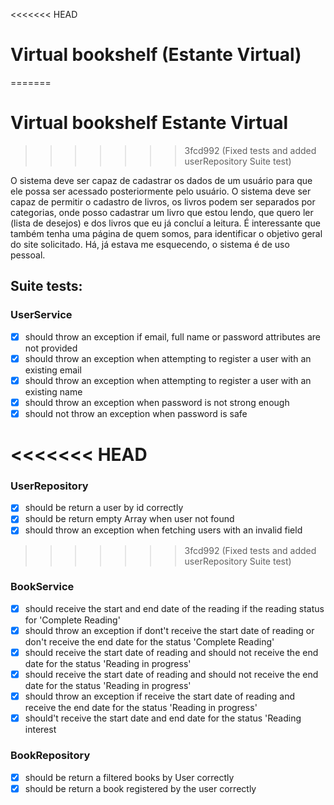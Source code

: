 <<<<<<< HEAD
# Virtual bookshelf (Estante Virtual)
=======
# Virtual bookshelf Estante Virtual
>>>>>>> 3fcd992 (Fixed tests and added userRepository Suite test)

O sistema deve ser capaz de cadastrar os dados de um usuário para que ele possa ser acessado posteriormente pelo usuário. O sistema deve ser capaz de permitir o cadastro de livros, os livros podem ser separados por categorias, onde posso cadastrar um livro que estou lendo, que quero ler (lista de desejos) e dos livros que eu já concluí a leitura. É interessante que também tenha uma página de quem somos, para identificar o objetivo geral do site solicitado. Há, já estava me esquecendo, o sistema é de uso pessoal.

## Suite tests:

### UserService
- [x] should throw an exception if email, full name or password attributes are not provided
- [x] should throw an exception when attempting to register a user with an existing email
- [x] should throw an exception when attempting to register a user with an existing name
- [x] should throw an exception when password is not strong enough
- [x] should not throw an exception when password is safe

<<<<<<< HEAD
=======
### UserRepository
- [x] should be return a user by id correctly
- [x] should be return empty Array when user not found
- [x] should throw an exception when fetching users with an invalid field

>>>>>>> 3fcd992 (Fixed tests and added userRepository Suite test)
### BookService
- [x] should receive the start and end date of the reading if the reading status for 'Complete Reading'
- [x] should throw an exception if dont't receive the start date of reading or don't receive the end date for the status 'Complete Reading'
- [x] should receive the start date of reading and should not receive the end date for the status 'Reading in progress'
- [x] should receive the start date of reading and should not receive the end date for the status 'Reading in progress'
- [x] should throw an exception if receive the start date of reading and receive the end date for the status 'Reading in progress'
- [x] should't receive the start date and end date for the status 'Reading interest

### BookRepository
- [x] should be return a filtered books by User correctly
- [x] should be return a book registered by the user correctly
